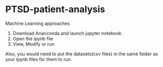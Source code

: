 # PTSD-patient-analysis
Machine Learning approaches

1. Download Ananconda and launch jupyter notebook.
2. Open the ipynb file
3. View, Modify or run

Also, you would need to put the datasets(csv files) in the same folder as your ipynb files for them to run.
